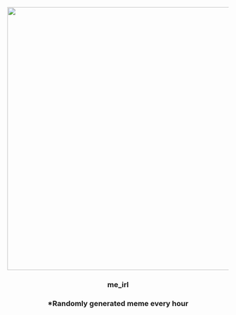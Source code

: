 <p align="center">
        <img src="https://i.redd.it/ljgofkkub3v91.jpg" width="600" height="600">
        </p>
        <h3 align="center">me_irl</h3>
        <h3 align="center">*Randomly generated meme every hour</h3>
    